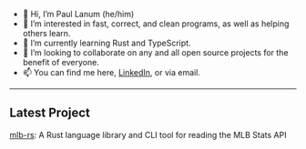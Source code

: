 - 👋 Hi, I’m Paul Lanum (he/him)
- 👀 I’m interested in fast, correct, and clean programs, as well as helping others learn.
- 🌱 I’m currently learning Rust and TypeScript.
- 💞️ I’m looking to collaborate on any and all open source projects for the benefit of everyone.
- 📫 You can find me here, [LinkedIn](https://www.linkedin.com/in/paul-lanum), or via email.

<!---
paullanum/paullanum is a ✨ special ✨ repository because its `README.md` (this file) appears on your GitHub profile.
You can click the Preview link to take a look at your changes.
--->

----
## Latest Project

[mlb-rs](https://github.com/paullanum/mlb-rs): A Rust language library and CLI tool for reading the MLB Stats API 
